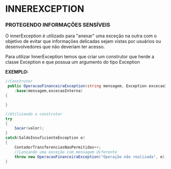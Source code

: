 # INNEREXCEPTION

### PROTEGENDO INFORMAÇÕES SENSÍVEIS

O innerException é utilizado para "anexar" uma exceção na outra com o objetivo de evitar que informações delicadas sejam vistas por usuários ou desenvolvedores que não deveriam ter acesso.

Para utilizar InnerException temos que criar um construtor que herde a classe Exception e que possua um argumento do tipo Exception

**EXEMPLO:**

```csharp
//Construtor
 public OperacaoFinanceiraException(string mensagem, Exception excecaoInterna)
    :base(mensagem,excecaoInterna)
{

}
```

```csharp
//Utilizando o construtor
try
{
    Sacar(valor);
}
catch(SaldoInsuficienteException e)
{
    ContadorTransferenciasNaoPermitidas++;
    //Lançando uma exceção com mensagem diferente
    throw new OperacaoFinanceiraException("Operação não realizada", e);
}
```